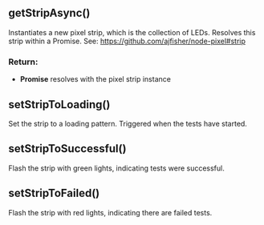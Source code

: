 

<!-- Start lib/led-me-know.js -->

## getStripAsync()

Instantiates a new pixel strip, which is the collection
of LEDs. Resolves this strip within a Promise.
See: https://github.com/ajfisher/node-pixel#strip

### Return:

* **Promise** resolves with the pixel strip instance

## setStripToLoading()

Set the strip to a loading pattern.
Triggered when the tests have started.

## setStripToSuccessful()

Flash the strip with green lights,
indicating tests were successful.

## setStripToFailed()

Flash the strip with red lights,
indicating there are failed tests.

<!-- End lib/led-me-know.js -->

